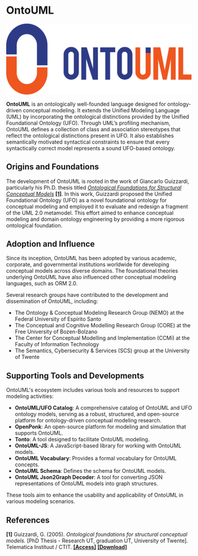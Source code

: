 # OntoUML

<p align="left"><img src="../../assets/images/ontouml-logo.png" width="500" alt="OntoUML Logo"></p>

**OntoUML** is an ontologically well-founded language designed for ontology-driven conceptual modeling. It extends the Unified Modeling Language (UML) by incorporating the ontological distinctions provided by the Unified Foundational Ontology (UFO). Through UML’s profiling mechanism, OntoUML defines a collection of class and association stereotypes that reflect the ontological distinctions present in UFO. It also establishes semantically motivated syntactical constraints to ensure that every syntactically correct model represents a sound UFO-based ontology.

## Origins and Foundations

The development of OntoUML is rooted in the work of Giancarlo Guizzardi, particularly his Ph.D. thesis titled [*Ontological Foundations for Structural Conceptual Models*](https://research.utwente.nl/files/6042428/thesis_Guizzardi.pdf) **<a href="#ref1">[1]</a>**. In this work, Guizzardi proposed the Unified Foundational Ontology (UFO) as a novel foundational ontology for conceptual modeling and employed it to evaluate and redesign a fragment of the UML 2.0 metamodel. This effort aimed to enhance conceptual modeling and domain ontology engineering by providing a more rigorous ontological foundation.

## Adoption and Influence

Since its inception, OntoUML has been adopted by various academic, corporate, and governmental institutions worldwide for developing conceptual models across diverse domains. The foundational theories underlying OntoUML have also influenced other conceptual modeling languages, such as ORM 2.0.

Several research groups have contributed to the development and dissemination of OntoUML, including:

- The Ontology & Conceptual Modeling Research Group (NEMO) at the Federal University of Espírito Santo
- The Conceptual and Cognitive Modelling Research Group (CORE) at the Free University of Bozen-Bolzano
- The Center for Conceptual Modelling and Implementation (CCMi) at the Faculty of Information Technology
- The Semantics, Cybersecurity & Services (SCS) group at the University of Twente

## Supporting Tools and Developments

OntoUML's ecosystem includes various tools and resources to support modeling activities:

- **OntoUML/UFO Catalog**: A comprehensive catalog of OntoUML and UFO ontology models, serving as a robust, structured, and open-source platform for ontology-driven conceptual modeling research.
- **OpenPonk**: An open-source platform for modeling and simulation that supports OntoUML.
- **Tonto**: A tool designed to facilitate OntoUML modeling.
- **OntoUML-JS**: A JavaScript-based library for working with OntoUML models.
- **OntoUML Vocabulary**: Provides a formal vocabulary for OntoUML concepts.
- **OntoUML Schema**: Defines the schema for OntoUML models.
- **OntoUML Json2Graph Decoder**: A tool for converting JSON representations of OntoUML models into graph structures.

These tools aim to enhance the usability and applicability of OntoUML in various modeling scenarios.

## References

<a id="ref1"></a>
**[1]** Guizzardi, G. (2005). *Ontological foundations for structural conceptual models.* [PhD Thesis - Research UT, graduation UT, University of Twente]. Telematica Instituut / CTIT. [**[Access]**](https://research.utwente.nl/en/publications/ontological-foundations-for-structural-conceptual-models/) [**[Download]**](https://research.utwente.nl/files/6042428/thesis_Guizzardi.pdf)